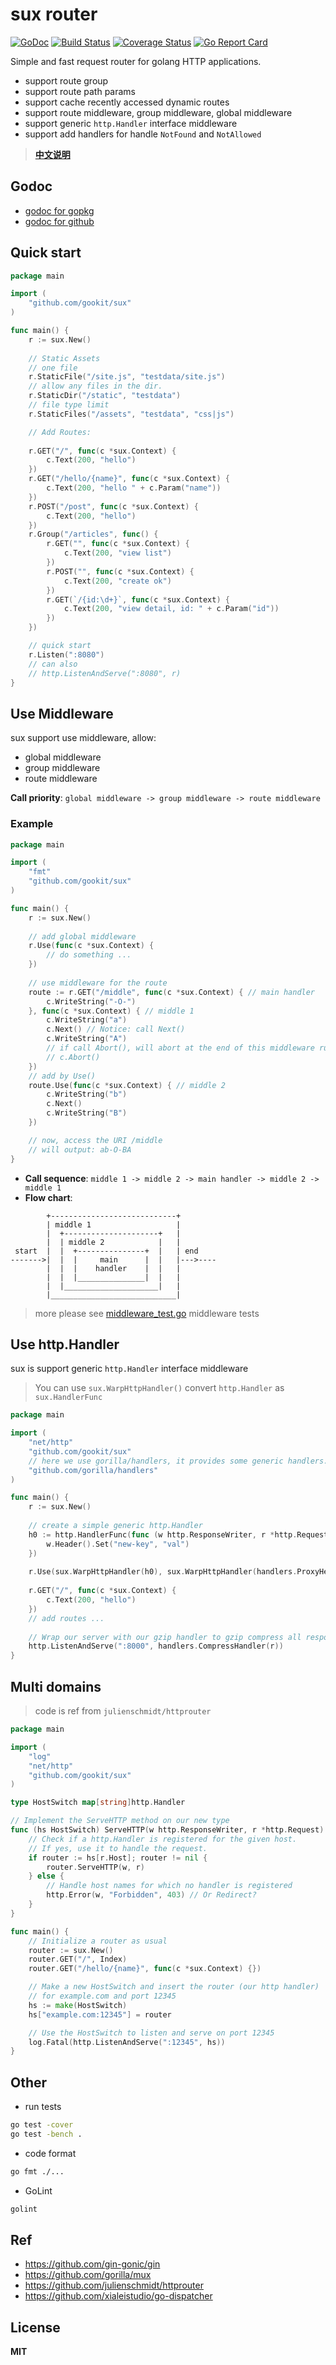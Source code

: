 # sux router

[![GoDoc](https://godoc.org/github.com/gookit/sux?status.svg)](https://godoc.org/github.com/gookit/sux)
[![Build Status](https://travis-ci.org/gookit/sux.svg?branch=master)](https://travis-ci.org/gookit/sux)
[![Coverage Status](https://coveralls.io/repos/github/gookit/sux/badge.svg?branch=master)](https://coveralls.io/github/gookit/sux?branch=master)
[![Go Report Card](https://goreportcard.com/badge/github.com/gookit/sux)](https://goreportcard.com/report/github.com/gookit/sux)

Simple and fast request router for golang HTTP applications.

- support route group
- support route path params
- support cache recently accessed dynamic routes
- support route middleware, group middleware, global middleware
- support generic `http.Handler` interface middleware
- support add handlers for handle `NotFound` and `NotAllowed`

> **[中文说明](README_cn.md)**

## Godoc

- [godoc for gopkg](https://godoc.org/gopkg.in/gookit/ini.v1)
- [godoc for github](https://godoc.org/github.com/gookit/ini)

## Quick start

```go
package main

import (
	"github.com/gookit/sux"
)

func main() {
	r := sux.New()
	
	// Static Assets
	// one file
	r.StaticFile("/site.js", "testdata/site.js")
	// allow any files in the dir.
	r.StaticDir("/static", "testdata")
	// file type limit
	r.StaticFiles("/assets", "testdata", "css|js")

	// Add Routes:
	
	r.GET("/", func(c *sux.Context) {
		c.Text(200, "hello")
	})
	r.GET("/hello/{name}", func(c *sux.Context) {
		c.Text(200, "hello " + c.Param("name"))
	})
	r.POST("/post", func(c *sux.Context) {
		c.Text(200, "hello")
	})
	r.Group("/articles", func() {
		r.GET("", func(c *sux.Context) {
			c.Text(200, "view list")
		})
		r.POST("", func(c *sux.Context) {
			c.Text(200, "create ok")
		})
		r.GET(`/{id:\d+}`, func(c *sux.Context) {
			c.Text(200, "view detail, id: " + c.Param("id"))
		})
	})

	// quick start
	r.Listen(":8080")
	// can also
	// http.ListenAndServe(":8080", r)
}
```

## Use Middleware

sux support use middleware, allow:

- global middleware
- group middleware
- route middleware

**Call priority**: `global middleware -> group middleware -> route middleware`

### Example

```go
package main

import (
	"fmt"
	"github.com/gookit/sux"
)

func main() {
	r := sux.New()
	
	// add global middleware
	r.Use(func(c *sux.Context) {
	    // do something ...
	})
	
	// use middleware for the route
	route := r.GET("/middle", func(c *sux.Context) { // main handler
		c.WriteString("-O-")
	}, func(c *sux.Context) { // middle 1
        c.WriteString("a")
        c.Next() // Notice: call Next()
        c.WriteString("A")
        // if call Abort(), will abort at the end of this middleware run
        // c.Abort() 
    })
	// add by Use()
	route.Use(func(c *sux.Context) { // middle 2
		c.WriteString("b")
		c.Next()
		c.WriteString("B")
	})

	// now, access the URI /middle
	// will output: ab-O-BA
}
```

- **Call sequence**: `middle 1 -> middle 2 -> main handler -> middle 2 -> middle 1`
- **Flow chart**:

```text
        +----------------------------+
        | middle 1                   |
        |  +---------------------+   |
        |  | middle 2            |   |
 start  |  |  +---------------+  |   | end
------->|  |  |     main      |  |   |--->----
        |  |  |    handler    |  |   |
        |  |  |_______________|  |   |    
        |  |_____________________|   |  
        |____________________________|
```

> more please see [middleware_test.go](middleware_test.go) middleware tests

## Use http.Handler

sux is support generic `http.Handler` interface middleware

> You can use `sux.WarpHttpHandler()` convert `http.Handler` as `sux.HandlerFunc`

```go
package main

import (
	"net/http"
	"github.com/gookit/sux"
	// here we use gorilla/handlers, it provides some generic handlers.
	"github.com/gorilla/handlers"
)

func main() {
	r := sux.New()
	
	// create a simple generic http.Handler
	h0 := http.HandlerFunc(func (w http.ResponseWriter, r *http.Request) {
		w.Header().Set("new-key", "val")
	})
	
	r.Use(sux.WarpHttpHandler(h0), sux.WarpHttpHandler(handlers.ProxyHeaders()))
	
	r.GET("/", func(c *sux.Context) {
		c.Text(200, "hello")
	})
	// add routes ...
	
    // Wrap our server with our gzip handler to gzip compress all responses.
    http.ListenAndServe(":8000", handlers.CompressHandler(r))
}
```

## Multi domains

> code is ref from `julienschmidt/httprouter`

```go
package main

import (
	"log"
	"net/http"
	"github.com/gookit/sux"
)

type HostSwitch map[string]http.Handler

// Implement the ServeHTTP method on our new type
func (hs HostSwitch) ServeHTTP(w http.ResponseWriter, r *http.Request) {
	// Check if a http.Handler is registered for the given host.
	// If yes, use it to handle the request.
	if router := hs[r.Host]; router != nil {
		router.ServeHTTP(w, r)
	} else {
		// Handle host names for which no handler is registered
		http.Error(w, "Forbidden", 403) // Or Redirect?
	}
}

func main() {
	// Initialize a router as usual
	router := sux.New()
	router.GET("/", Index)
	router.GET("/hello/{name}", func(c *sux.Context) {})

	// Make a new HostSwitch and insert the router (our http handler)
	// for example.com and port 12345
	hs := make(HostSwitch)
	hs["example.com:12345"] = router

	// Use the HostSwitch to listen and serve on port 12345
	log.Fatal(http.ListenAndServe(":12345", hs))
}
```

## Other

- run tests

```bash
go test -cover
go test -bench .
```

- code format

```bash
go fmt ./...
```

- GoLint

```bash
golint
```

## Ref

- https://github.com/gin-gonic/gin
- https://github.com/gorilla/mux
- https://github.com/julienschmidt/httprouter
- https://github.com/xialeistudio/go-dispatcher

## License

**MIT**
